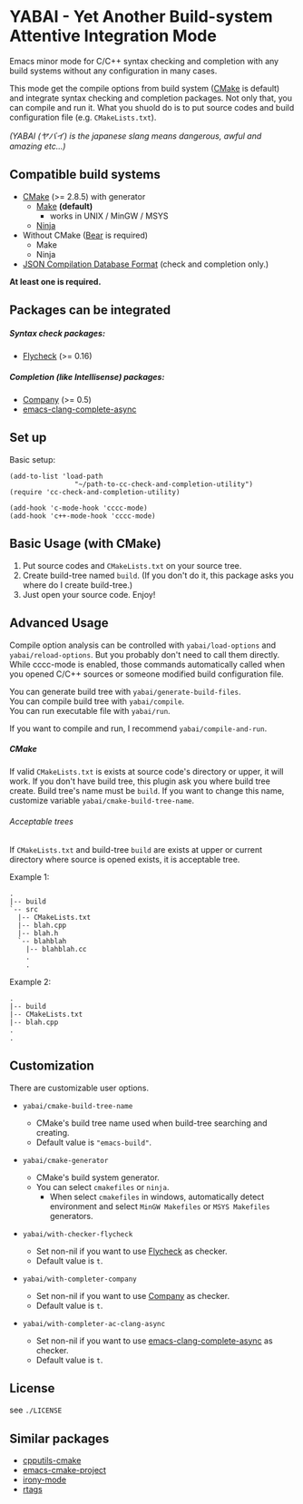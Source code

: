 YABAI - Yet Another Build-system Attentive Integration Mode
========================

Emacs minor mode for C/C++ syntax checking and completion with any build systems without any configuration in many cases.

This mode get the compile options from build system ([CMake][] is default) and
integrate syntax checking and completion packages. Not only that, you can
compile and run it. What you shuold do is to put source codes and build configuration file (e.g. `CMakeLists.txt`).

*(YABAI (ヤバイ) is the japanese slang means dangerous, awful and amazing etc...)*

Compatible build systems
---------------------------------

  - [CMake][] (>= 2.8.5) with generator
    - [Make][GNU Make] **(default)**
	  -  works in UNIX / MinGW / MSYS
	- [Ninja][]
  - Without CMake ([Bear][] is required)
    - Make
	- Ninja
  - [JSON Compilation Database Format][clang-json] (check and completion only.)

**At least one is required.**

Packages can be integrated
-------------------------------

##### Syntax check packages:

  - [Flycheck][] (>= 0.16)

##### Completion (like Intellisense) packages:

  - [Company][] (>= 0.5)
  - [emacs-clang-complete-async][]

Set up
------------

Basic setup:

```
(add-to-list 'load-path
                "~/path-to-cc-check-and-completion-utility")
(require 'cc-check-and-completion-utility)

(add-hook 'c-mode-hook 'cccc-mode)
(add-hook 'c++-mode-hook 'cccc-mode)
```

Basic Usage (with CMake)
-------------

1. Put source codes and `CMakeLists.txt` on your source tree.
2. Create build-tree named `build`. (If you don't do it, this package asks you where do I create build-tree.)
3. Just open your source code. Enjoy!

Advanced Usage
-------------

Compile option analysis can be controlled with `yabai/load-options` and
`yabai/reload-options`. But you probably don't need to call them directly. While cccc-mode
is enabled, those commands automatically called when you opened C/C++ sources or
someone modified build configuration file.

You can generate build tree with `yabai/generate-build-files`.  
You can compile build tree with `yabai/compile`.  
You can run executable file with `yabai/run`.  

If you want to compile and run, I recommend `yabai/compile-and-run`.

##### CMake

If valid `CMakeLists.txt` is exists at source code's directory or upper, it will work.
If you don't have build tree, this plugin ask you where build tree create. Build tree's name must
be `build`. If you want to change this name, customize variable `yabai/cmake-build-tree-name`.

###### Acceptable trees

If `CMakeLists.txt` and build-tree `build` are exists at upper or current directory where source is opened exists,
it is acceptable tree.

Example 1:

```
.
|-- build
`-- src
  |-- CMakeLists.txt
  |-- blah.cpp
  |-- blah.h
  `-- blahblah
    |-- blahblah.cc
    .
    .
```

Example 2:

```
.
|-- build
|-- CMakeLists.txt
|-- blah.cpp
.
.
```

Customization
-------------

There are customizable user options.

- `yabai/cmake-build-tree-name`
  - CMake's build tree name used when build-tree searching and creating.
  - Default value is `"emacs-build"`.

- `yabai/cmake-generator`
  - CMake's build system generator.
  - You can select `cmakefiles` or `ninja`.
    - When select `cmakefiles` in windows, automatically detect environment
	  and select `MinGW Makefiles` or `MSYS Makefiles` generators.

- `yabai/with-checker-flycheck`
  - Set non-nil if you want to use [Flycheck][] as checker.
  - Default value is `t`.

- `yabai/with-completer-company`
  - Set non-nil if you want to use [Company][] as checker.
  - Default value is `t`.

- `yabai/with-completer-ac-clang-async`
  - Set non-nil if you want to use [emacs-clang-complete-async][] as checker.
  - Default value is `t`.

License
-------

see `./LICENSE`

Similar packages
----------------

- [cpputils-cmake][]
- [emacs-cmake-project][]
- [irony-mode][]
- [rtags][]

[Flycheck]: https://github.com/flycheck/flycheck
[Company]: http://company-mode.github.io/
[CMake]: http://www.cmake.org/
[GNU Make]: http://www.gnu.org/software/make/
[Ninja]: http://martine.github.io/ninja/
[Bear]: https://github.com/rizsotto/Bear
[Clang]: http://clang.llvm.org/
[clang-json]: http://clang.llvm.org/docs/JSONCompilationDatabase.html
[emacs-clang-complete-async]: https://github.com/Golevka/emacs-clang-complete-async

[cpputils-cmake]: https://github.com/redguardtoo/cpputils-cmake
[emacs-cmake-project]: https://github.com/alamaison/emacs-cmake-project
[irony-mode]: https://github.com/Sarcasm/irony-mode
[rtags]: https://github.com/Andersbakken/rtags/
